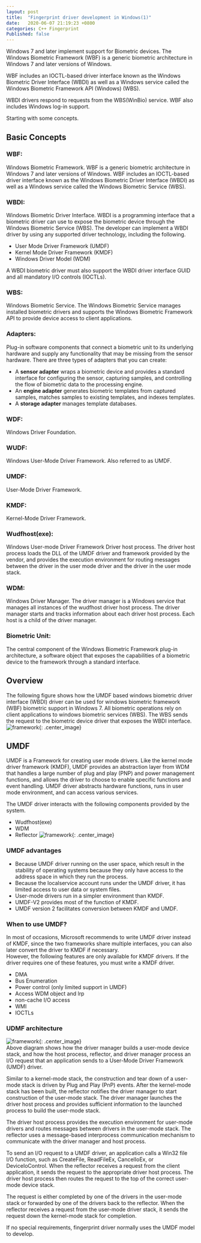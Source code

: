 ```yaml
---
layout: post
title:  "Fingerprint driver development in Windows(1)"
date:   2020-06-07 21:19:23 +0800
categories: C++ Fingerprint
Published: false
---
```

Windows 7 and later implement support for Biometric devices. The Windows Biometric Framework (WBF) is a generic biometric architecture in Windows 7 and later versions of Windows.

WBF includes an IOCTL-based driver interface known as the Windows Biometric Driver Interface (WBDI) as well as a Windows service called the Windows Biometric Framework API (Windows) (WBS). 

WBDI drivers respond to requests from the WBS(WinBio) service. WBF also includes Windows log-in support.

Starting with some concepts.

## Basic Concepts
### WBF:
Windows Biometric Framework. WBF is a generic biometric architecture in Windows 7 and later versions of Windows. WBF includes an IOCTL-based driver interface known as the Windows Biometric Driver Interface (WBDI) as well as a Windows service called the Windows Biometric Service (WBS). 
### WBDI:  
Windows Biometric Driver Interface. WBDI is a programming interface that a biometric driver can use to expose the biometric device through the Windows Biometric Service (WBS). The developer can implement a WBDI driver by using any supported driver technology, including the following.
+ User Mode Driver Framework (UMDF)
+ Kernel Mode Driver Framework (KMDF)
+ Windows Driver Model (WDM)
  
A WBDI biometric driver must also support the WBDI driver interface GUID and all mandatory I/O controls (IOCTLs).  
### WBS:  
  Windows Biometric Service. The Windows Biometric Service manages installed biometric drivers and supports the Windows Biometric Framework API to provide device access to client applications.  
### Adapters:   
  Plug-in software components that connect a biometric unit to its underlying hardware and supply any functionality that may be missing from the sensor hardware. There are three types of adapters that you can create:  
+ A **sensor adapter** wraps a biometric device and provides a standard interface for configuring the sensor, capturing samples, and controlling the flow of biometric data to the processing engine.
+ An **engine adapter** generates biometric templates from captured samples, matches samples to existing templates, and indexes templates.
+ A **storage adapter** manages template databases.    

### WDF:
  Windows Driver Foundation.  
### WUDF:
  Windows User-Mode Driver Framework. Also referred to as UMDF.    
### UMDF:
  User-Mode Driver Framework.  
### KMDF:
  Kernel-Mode Driver Framework.  
### Wudfhost(exe):
  Windows User-mode Driver Framework Driver host process. The driver host process loads the DLL of the UMDF driver and framework provided by the vendor, and provides the execution environment for routing messages between the driver in the user mode driver and the driver in the user mode stack.
### WDM:
  Windows Driver Manager. The driver manager is a Windows service that manages all instances of the wudfhost driver host process. The driver manager starts and tracks information about each driver host process. Each host is a child of the driver manager.
### Biometric Unit:  
  The central component of the Windows Biometric Framework plug-in architecture, a software object that exposes the capabilities of a biometric device to the framework through a standard interface.
## Overview
The following figure shows how the UMDF based windows biometric driver interface (WBDI) driver can be used for windows biometric framework (WBF) biometric support in Windows 7. All biometric operations rely on client applications to windows biometric services (WBS). The WBS sends the request to the biometric device driver that exposes the WBDI interface.
![framework]({{site.baseurl}}/assets/image/others-wbdi-01.PNG){: .center_image}


## UMDF
UMDF is a Framework for creating user mode drivers. Like the kernel mode driver framework (KMDF), UMDF provides an abstraction layer from WDM that handles a large number of plug and play (PNP) and power management functions, and allows the driver to choose to enable specific functions and event handling. UMDF driver abstracts hardware functions, runs in user mode environment, and can access various services.

The UMDF driver interacts with the following components provided by the system.
+ Wudfhost(exe)
+ WDM
+ Reflector
![framework]({{site.baseurl}}/assets/image/others-wbdi-02.PNG){: .center_image}

### UMDF advantages 
+ Because UMDF driver running on the user space, which result in the stability of operating systems because they only have access to the address space in which they run the process.
+ Because the localservice account runs under the UMDF driver, it has limited access to user data or system files.
+ User-mode drivers run in a simpler environment than KMDF.
+ UMDF-V2 provides most of the function of KMDF.
+ UMDF version 2 facilitates conversion between KMDF and UMDF.

### When to use UMDF?
In most of occasions, Microsoft recommends to write UMDF driver instead of KMDF, since the two frameworks share multiple interfaces, you can  also later convert the driver to KMDF if necessary.  
However, the following features are only available for KMDF drivers. If the driver requires one of these features, you must write a KMDF driver.  
+ DMA
+ Bus Enumeration
+ Power control (only limited support in UMDF)
+ Access WDM object and lrp
+ non-cache I/O access
+ WMI
+ IOCTLs

### UDMF architecture
![framework]({{site.baseurl}}/assets/image/others-wbdi-03.PNG){: .center_image}  
Above diagram shows how the driver manager builds a user-mode device stack, and how the host process, reflector, and driver manager process an I/O request that an application sends to a User-Mode Driver Framework (UMDF) driver.  

Similar to a kernel-mode stack, the construction and tear down of a user-mode stack is driven by Plug and Play (PnP) events. After the kernel-mode stack has been built, the reflector notifies the driver manager to start construction of the user-mode stack. The driver manager launches the driver host process and provides sufficient information to the launched process to build the user-mode stack. 
 
The driver host process provides the execution environment for user-mode drivers and routes messages between drivers in the user-mode stack. The reflector uses a message-based interprocess communication mechanism to communicate with the driver manager and host process.    

To send an I/O request to a UMDF driver, an application calls a Win32 file I/O function, such as CreateFile, ReadFileEx, CancelIoEx, or DeviceIoControl. When the reflector receives a request from the client application, it sends the request to the appropriate driver host process. The driver host process then routes the request to the top of the correct user-mode device stack.  

The request is either completed by one of the drivers in the user-mode stack or forwarded by one of the drivers back to the reflector. When the reflector receives a request from the user-mode driver stack, it sends the request down the kernel-mode stack for completion.  



If no special requirements, fingerprint driver normally uses the UMDF model to develop.